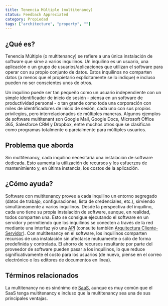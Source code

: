 ```yaml
---
title: Tenencia Múltiple (multitenancy)
status: Feedback Appreciated
category: Propiedad
tags: ["architecture", "property", ""]
---
```


## ¿Qué es?

Tenencia Múltiple (o multitenancy) se refiere a una única instalación de software que sirve a varios inquilinos.
Un inquilino es un usuario, una aplicación o un grupo de usuarios/aplicaciones que utilizan el software para operar con su propio conjunto de datos.
Estos inquilinos no comparten datos (a menos que el propietario explícitamente se lo indique) e incluso pueden no ser conscientes unos de otros.  

Un inquilino puede ser tan pequeño como un usuario independiente con un simple identificador de inicio de sesión - piensa en un software de productividad
personal - o tan grande como toda una corporación con miles de identificadores de inicio de sesión, cada uno con sus propios privilegios,
pero interrelacionados de múltiples maneras. Algunos ejemplos de software multitenant son Google Mail, Google Docs,
Microsoft Office 365, Salesforce CRM y Dropbox, entre muchos otros que se clasifican como programas totalmente
o parcialmente para múltiples usuarios.

## Problema que aborda 

Sin multitenancy, cada inquilino necesitaría una instalación de software dedicada.
Esto aumenta la utilización de recursos y los esfuerzos de mantenimiento y, en última instancia, los costos de la aplicación.

## ¿Cómo ayuda?

Software con multitenancy provee a cada inquilino un entorno segregado (datos de trabajo, configuraciones, lista de credenciales, etc.),
sirviendo simultáneamente a varios inquilinos. Desde la perspectiva del inquilino, cada uno tiene su propia instalación de software,
aunque, en realidad, todos comparten una. Esto se consigue ejecutando el software en un servidor y permitiendo
que los inquilinos se conecten a través de la red mediante una interfaz y/o una [API](/es/application-programming-interface/)
(consulte también [Arquitectura Cliente-Servidor](/es/client-server-architecture/)).
Con multitenancy en el software, los inquilinos comparten recursos de una instalación sin afectarse mutuamente o sólo
de forma predefinida y controlada. El ahorro de recursos resultante por parte del proveedor de software pueden pasar
a los inquilinos, lo que reduce significativamente el costo para los usuarios (de nuevo, piense en el correo electrónico o los editores de documentos en línea).

## Términos relacionados

La multitenancy no es sinónimo de [SaaS](/software-as-a-service/), aunque es muy común que el SaaS tenga multitenancy e incluso que la multitenancy sea una de sus principales ventajas.

